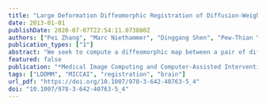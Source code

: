 ```yaml
---
title: "Large Deformation Diffeomorphic Registration of Diffusion-Weighted Images with Explicit Orientation Optimization"
date: 2013-01-01
publishDate: 2020-07-07T22:54:11.073880Z
authors: ["Pei Zhang", "Marc Niethammer", "Dinggang Shen", "Pew-Thian Yap"]
publication_types: ["1"]
abstract: "We seek to compute a diffeomorphic map between a pair of diffusion-weighted images under large deformation. Unlike existing techniques, our method allows any diffusion model to be fitted after registration for subsequent multifaceted analysis. This is achieved by directly aligning the diffusion-weighted images using a large deformation diffeomorphic registration framework formulated from an optimal control perspective. Our algorithm seeks the optimal coordinate mapping by simultaneously considering structural alignment, local fiber reorientation, and deformation regularization. Our algorithm also incorporates a multi-kernel strategy to concurrently register anatomical structures of different scales. We demonstrate the efficacy of our approach using in vivo data and report on detailed qualitative and quantitative results in comparison with several different registration strategies."
featured: false
publication: "*Medical Image Computing and Computer-Assisted Intervention - MICCAI 2013 - 16th International Conference, Nagoya, Japan, September 22-26, 2013, Proceedings, Part II*"
tags: ["LDDMM", "MICCAI", "registration", "brain"]
url_pdf: "https://doi.org/10.1007/978-3-642-40763-5_4"
doi: "10.1007/978-3-642-40763-5_4"
---
```


